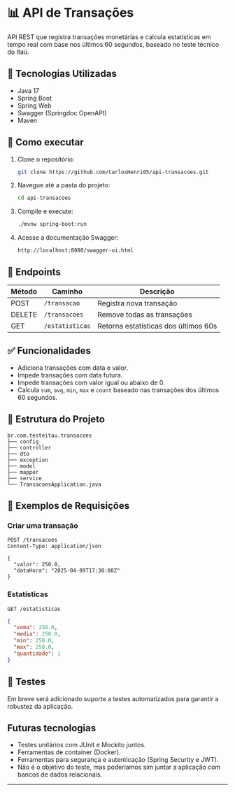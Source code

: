 # 📊 API de Transações

API REST que registra transações monetárias e calcula estatísticas em tempo real com base nos últimos 60 segundos, baseado no teste técnico do Itaú.

## 🔧 Tecnologias Utilizadas

- Java 17  
- Spring Boot  
- Spring Web  
- Swagger (Springdoc OpenAPI)  
- Maven

## 🚀 Como executar

1. Clone o repositório:

   ```bash
   git clone https://github.com/CarlosHenri05/api-transacoes.git
   ```

2. Navegue até a pasta do projeto:

   ```bash
   cd api-transacoes
   ```

3. Compile e execute:

   ```bash
   ./mvnw spring-boot:run
   ```

4. Acesse a documentação Swagger:

   ```
   http://localhost:8080/swagger-ui.html
   ```

## 📌 Endpoints

| Método | Caminho                    | Descrição                           |
|--------|----------------------------|-------------------------------------|
| POST   | `/transacao`               | Registra nova transação             |
| DELETE | `/transacoes`              | Remove todas as transações          |
| GET    | `/estatisticas`            | Retorna estatísticas dos últimos 60s|

## ✅ Funcionalidades

- Adiciona transações com data e valor.
- Impede transações com data futura.
- Impede transações com valor igual ou abaixo de 0.
- Calcula `sum`, `avg`, `min`, `max` e `count` baseado nas transações dos últimos 60 segundos. 

## 📁 Estrutura do Projeto

```
br.com.testeitau.transacoes
├── config 
├── controller
├── dto
├── exception
├── model
├── mapper
├── service
└── TransacoesApplication.java
```

## 📄 Exemplos de Requisições

### Criar uma transação

```http
POST /transacoes
Content-Type: application/json

{
  "valor": 250.0,
  "dataHora": "2025-04-09T17:30:00Z"
}
```

### Estatísticas

```http
GET /estatisticas
```

```json
{
  "soma": 250.0,
  "media": 250.0,
  "min": 250.0,
  "max": 250.0,
  "quantidade": 1
}
```

## 🧪 Testes

Em breve será adicionado suporte a testes automatizados para garantir a robustez da aplicação.

## Futuras tecnologias 

- Testes unitários com JUnit e Mockito juntos.
- Ferramentas de container (Docker).
- Ferramentas para segurança e autenticação (Spring Security e JWT).
- Não é o objetivo do teste, mas poderiamos sim juntar a aplicação com bancos de dados relacionais. 


---
